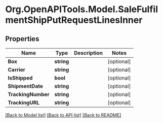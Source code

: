 # Org.OpenAPITools.Model.SaleFulfilmentShipPutRequestLinesInner

## Properties

Name | Type | Description | Notes
------------ | ------------- | ------------- | -------------
**Box** | **string** |  | [optional] 
**Carrier** | **string** |  | [optional] 
**IsShipped** | **bool** |  | [optional] 
**ShipmentDate** | **string** |  | [optional] 
**TrackingNumber** | **string** |  | [optional] 
**TrackingURL** | **string** |  | [optional] 

[[Back to Model list]](../README.md#documentation-for-models) [[Back to API list]](../README.md#documentation-for-api-endpoints) [[Back to README]](../README.md)

